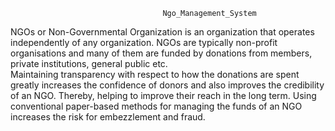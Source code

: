                                       Ngo_Management_System



NGOs or Non-Governmental Organization is an organization that operates 
independently of any organization. NGOs are typically non-profit organisations 
and many of them are funded by donations from members, private institutions, 
general public etc.  
Maintaining transparency with respect to how the donations are spent greatly 
increases the confidence of donors and also improves the credibility of an NGO. 
Thereby, helping to improve their reach in the long term. 
Using conventional paper-based methods for managing the funds of an NGO 
increases the risk for embezzlement and fraud.
